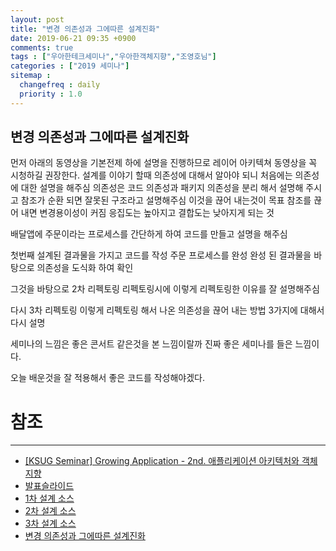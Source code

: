 ```yaml
---
layout: post
title: "변경 의존성과 그에따른 설계진화"
date: 2019-06-21 09:35 +0900
comments: true
tags : ["우아한테크세미나","우아한객체지향","조영호님"]
categories : ["2019 세미나"]
sitemap :
  changefreq : daily
  priority : 1.0
---
```


## 변경 의존성과 그에따른 설계진화 

먼저 아래의 동영상을 기본전제 하에 설명을 진행하므로 레이어 아키텍쳐 동영상을 꼭 시청하길 권장한다.
설계를 이야기 할때 의존성에 대해서 알아야 되니 처음에는 의존성에 대한 설명을 해주심
의존성은 코드 의존성과 패키지 의존성을 분리 해서 설명해 주시고 
참조가 순환 되면 잘못된 구조라고 설명해주심 이것을 끊어 내는것이 목표
참조를 끊어 내면 변경용이성이 커짐 응집도는 높아지고 결합도는 낮아지게 되는 것

배달앱에 주문이라는 프로세스를 간단하게 하여 코드를 만들고 설명을 해주심

첫번째 설계된 결과물을 가지고 코드를 작성 주문 프로세스를 완성 완성 된 결과물을 바탕으로 의존성을 도식화 하여 확인

그것을 바탕으로 2차 리펙토링 리펙토링시에 이렇게 리펙토링한 이유를 잘 설명해주심

다시 3차 리펙토링 이렇게 리펙토링 해서 나온 의존성을 끊어 내는 방법 3가지에 대해서 다시 설명

세미나의 느낌은 좋은 콘서트 같은것을 본 느낌이랄까 진짜 좋은 세미나를 들은 느낌이다. 
 
오늘 배운것을 잘 적용해서 좋은 코드를 작성해야겠다. 
 
 


# 참조
-----
* [[KSUG Seminar] Growing Application - 2nd. 애플리케이션 아키텍처와 객체지향](https://www.youtube.com/watch?reload=9&v=26S4VFUWlJM)
* [발표슬라이드](https://www.slideshare.net/baejjae93/ss-150432699)
* [1차 설계 소스](https://github.com/eternity-oop/Woowahan-OO-01-object-reference)
* [2차 설계 소스](https://github.com/eternity-oop/Woowahan-OO-02-domain-service)
* [3차 설계 소스](https://github.com/eternity-oop/Woowahan-OO-03-domain-event)
* [변경 의존성과 그에따른 설계진화 ](https://www.youtube.com/watch?v=dJ5C4qRqAgA)
